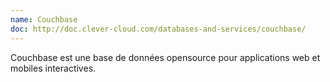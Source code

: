 ```yaml
---
name: Couchbase
doc: http://doc.clever-cloud.com/databases-and-services/couchbase/
---
```


Couchbase est une base de données opensource pour applications web et mobiles interactives.